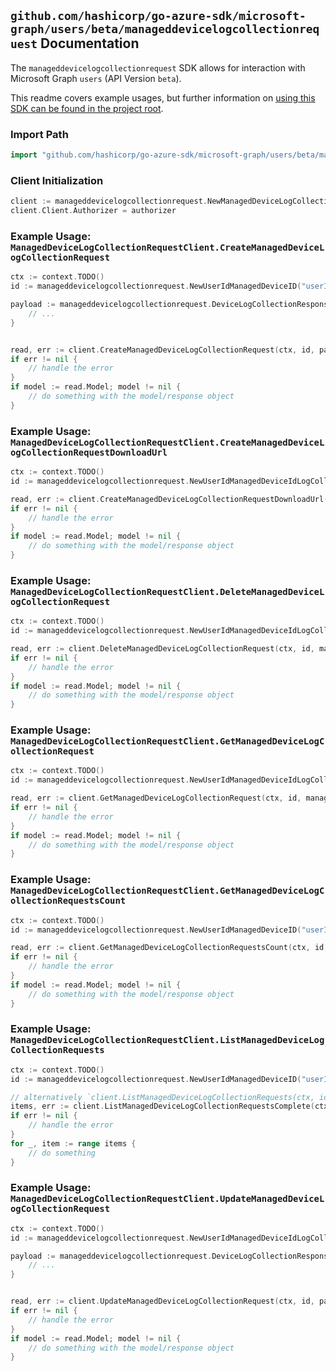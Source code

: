 
## `github.com/hashicorp/go-azure-sdk/microsoft-graph/users/beta/manageddevicelogcollectionrequest` Documentation

The `manageddevicelogcollectionrequest` SDK allows for interaction with Microsoft Graph `users` (API Version `beta`).

This readme covers example usages, but further information on [using this SDK can be found in the project root](https://github.com/hashicorp/go-azure-sdk/tree/main/docs).

### Import Path

```go
import "github.com/hashicorp/go-azure-sdk/microsoft-graph/users/beta/manageddevicelogcollectionrequest"
```


### Client Initialization

```go
client := manageddevicelogcollectionrequest.NewManagedDeviceLogCollectionRequestClientWithBaseURI("https://graph.microsoft.com")
client.Client.Authorizer = authorizer
```


### Example Usage: `ManagedDeviceLogCollectionRequestClient.CreateManagedDeviceLogCollectionRequest`

```go
ctx := context.TODO()
id := manageddevicelogcollectionrequest.NewUserIdManagedDeviceID("userId", "managedDeviceId")

payload := manageddevicelogcollectionrequest.DeviceLogCollectionResponse{
	// ...
}


read, err := client.CreateManagedDeviceLogCollectionRequest(ctx, id, payload, manageddevicelogcollectionrequest.DefaultCreateManagedDeviceLogCollectionRequestOperationOptions())
if err != nil {
	// handle the error
}
if model := read.Model; model != nil {
	// do something with the model/response object
}
```


### Example Usage: `ManagedDeviceLogCollectionRequestClient.CreateManagedDeviceLogCollectionRequestDownloadUrl`

```go
ctx := context.TODO()
id := manageddevicelogcollectionrequest.NewUserIdManagedDeviceIdLogCollectionRequestID("userId", "managedDeviceId", "deviceLogCollectionResponseId")

read, err := client.CreateManagedDeviceLogCollectionRequestDownloadUrl(ctx, id, manageddevicelogcollectionrequest.DefaultCreateManagedDeviceLogCollectionRequestDownloadUrlOperationOptions())
if err != nil {
	// handle the error
}
if model := read.Model; model != nil {
	// do something with the model/response object
}
```


### Example Usage: `ManagedDeviceLogCollectionRequestClient.DeleteManagedDeviceLogCollectionRequest`

```go
ctx := context.TODO()
id := manageddevicelogcollectionrequest.NewUserIdManagedDeviceIdLogCollectionRequestID("userId", "managedDeviceId", "deviceLogCollectionResponseId")

read, err := client.DeleteManagedDeviceLogCollectionRequest(ctx, id, manageddevicelogcollectionrequest.DefaultDeleteManagedDeviceLogCollectionRequestOperationOptions())
if err != nil {
	// handle the error
}
if model := read.Model; model != nil {
	// do something with the model/response object
}
```


### Example Usage: `ManagedDeviceLogCollectionRequestClient.GetManagedDeviceLogCollectionRequest`

```go
ctx := context.TODO()
id := manageddevicelogcollectionrequest.NewUserIdManagedDeviceIdLogCollectionRequestID("userId", "managedDeviceId", "deviceLogCollectionResponseId")

read, err := client.GetManagedDeviceLogCollectionRequest(ctx, id, manageddevicelogcollectionrequest.DefaultGetManagedDeviceLogCollectionRequestOperationOptions())
if err != nil {
	// handle the error
}
if model := read.Model; model != nil {
	// do something with the model/response object
}
```


### Example Usage: `ManagedDeviceLogCollectionRequestClient.GetManagedDeviceLogCollectionRequestsCount`

```go
ctx := context.TODO()
id := manageddevicelogcollectionrequest.NewUserIdManagedDeviceID("userId", "managedDeviceId")

read, err := client.GetManagedDeviceLogCollectionRequestsCount(ctx, id, manageddevicelogcollectionrequest.DefaultGetManagedDeviceLogCollectionRequestsCountOperationOptions())
if err != nil {
	// handle the error
}
if model := read.Model; model != nil {
	// do something with the model/response object
}
```


### Example Usage: `ManagedDeviceLogCollectionRequestClient.ListManagedDeviceLogCollectionRequests`

```go
ctx := context.TODO()
id := manageddevicelogcollectionrequest.NewUserIdManagedDeviceID("userId", "managedDeviceId")

// alternatively `client.ListManagedDeviceLogCollectionRequests(ctx, id, manageddevicelogcollectionrequest.DefaultListManagedDeviceLogCollectionRequestsOperationOptions())` can be used to do batched pagination
items, err := client.ListManagedDeviceLogCollectionRequestsComplete(ctx, id, manageddevicelogcollectionrequest.DefaultListManagedDeviceLogCollectionRequestsOperationOptions())
if err != nil {
	// handle the error
}
for _, item := range items {
	// do something
}
```


### Example Usage: `ManagedDeviceLogCollectionRequestClient.UpdateManagedDeviceLogCollectionRequest`

```go
ctx := context.TODO()
id := manageddevicelogcollectionrequest.NewUserIdManagedDeviceIdLogCollectionRequestID("userId", "managedDeviceId", "deviceLogCollectionResponseId")

payload := manageddevicelogcollectionrequest.DeviceLogCollectionResponse{
	// ...
}


read, err := client.UpdateManagedDeviceLogCollectionRequest(ctx, id, payload, manageddevicelogcollectionrequest.DefaultUpdateManagedDeviceLogCollectionRequestOperationOptions())
if err != nil {
	// handle the error
}
if model := read.Model; model != nil {
	// do something with the model/response object
}
```
